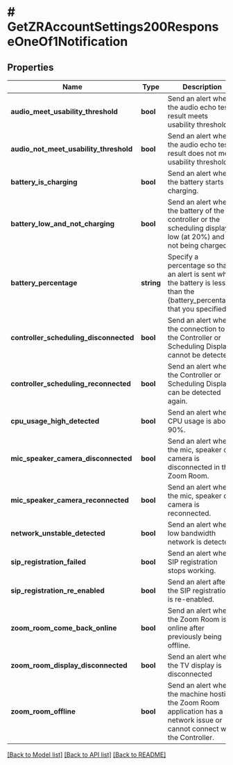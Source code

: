 # # GetZRAccountSettings200ResponseOneOf1Notification

## Properties

Name | Type | Description | Notes
------------ | ------------- | ------------- | -------------
**audio_meet_usability_threshold** | **bool** | Send an alert when the audio echo test result meets usability threshold. | [optional]
**audio_not_meet_usability_threshold** | **bool** | Send an alert when the audio echo test result does not meet usability threshold. | [optional]
**battery_is_charging** | **bool** | Send an alert when the battery starts charging. | [optional]
**battery_low_and_not_charging** | **bool** | Send an alert when the battery of the controller or the scheduling display is low (at 20%) and is not being charged. | [optional]
**battery_percentage** | **string** | Specify a percentage so that an alert is sent when the battery is less than the {battery_percentage} that you specified. | [optional]
**controller_scheduling_disconnected** | **bool** | Send an alert when the connection to the Controller or Scheduling Display cannot be detected. | [optional]
**controller_scheduling_reconnected** | **bool** | Send an alert when the Controller or Scheduling Display can be detected again. | [optional]
**cpu_usage_high_detected** | **bool** | Send an alert when CPU usage is above 90%. | [optional]
**mic_speaker_camera_disconnected** | **bool** | Send an alert when the mic, speaker or camera is disconnected in the Zoom Room. | [optional]
**mic_speaker_camera_reconnected** | **bool** | Send an alert when the mic, speaker or camera is reconnected. | [optional]
**network_unstable_detected** | **bool** | Send an alert when low bandwidth network is detected | [optional]
**sip_registration_failed** | **bool** | Send an alert when SIP registration stops working. | [optional]
**sip_registration_re_enabled** | **bool** | Send an alert after the SIP registration is re-enabled. | [optional]
**zoom_room_come_back_online** | **bool** | Send an alert when the Zoom Room is online after previously being offline. | [optional]
**zoom_room_display_disconnected** | **bool** | Send an alert when the TV display is disconnected | [optional]
**zoom_room_offline** | **bool** | Send an alert when the machine hosting the Zoom Room application has a network issue or cannot connect with the Controller. | [optional]

[[Back to Model list]](../../README.md#models) [[Back to API list]](../../README.md#endpoints) [[Back to README]](../../README.md)
